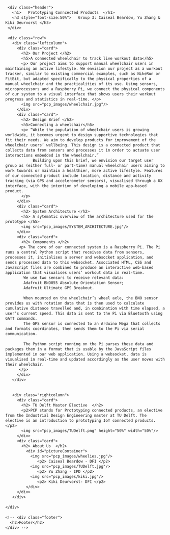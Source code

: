 <html lang="en">
  <head>
        <link rel="stylesheet" href="webPage.css">
  </head>

  <body>


     <div class="header">
       <h1>   Prototyping Conncected Products  </h1>
       <h3 style="font-size:50%">   Group 3: Caiseal Beardow, Yu Zhang & Kiki Deurvorst </h3>
     </div>

     <div class="row">
       <div class="leftcolumn">
         <div class="card">
           <h2> Our Project </h2>
           <h5>A connected wheelchair to track live workout data</h5>
           <p> Our project aims to support manual wheelchair users in maintaining an active lifestyle. We envision our project as a workout tracker, similar to existing commercial examples, such as NikeRun or FitBit, but adapted specifically to the physical properties of a manual wheelchair and the practicalities of its use. Using sensors, microprocessors and a Raspberry Pi, we connect the physical components of our system to a visual interface that shows users their workout progress and statistics in real-time. </p>
           <img src="pcp_images/wheelchair.jpg"/>
         </div>
         <div class="card">
           <h2> Design Brief </h2>
           <h5>Connecting a wheelchair</h5>
           <p> “While the population of wheelchair users is growing worldwide, it becomes urgent to design supportive technologies that fit their needs. We aim to develop products for improvement of the wheelchair users’ wellbeing. This design is a connected product that collects data from sensors and processes it in order to actuate user interactions embedded in the wheelchair.”
                Building upon this brief, we envision our target user group as (either full- or part-time) manual wheelchair users aiming to work towards or maintain a healthier, more active lifestyle. Features of our connected product include location, distance and activity tracking (via GPS and accelerometer sensors), visualised through a UX interface, with the intention of developing a mobile app-based product.
           </p>
         </div>
         <div class="card">
           <h2> System Architecture </h2>
           <h5> A sytematic overview of the architecture used for the prototype </h5>
           <img src="pcp_images/SYSTEM_ARCHITECTURE.jpg"/>
         </div>
         <div class="card">
           <h2> Components </h2>
          <p> The core of our connected system is a Raspberry Pi. The Pi runs a central Python script that receives data from sensors, processes it, initialises a server and websocket application, and sends processed data to this websocket. Associated HTML, CSS and JavaScript files are combined to produce an interactive web-based application that visualises users’ workout data in real-time.
            We use two sensors to receive relevant data:
            Adafruit BNO055 Absolute Orientation Sensor;
            Adafruit Ultimate GPS Breakout.

            When mounted on the wheelchair’s wheel axle, the BNO sensor provides us with rotation data that is then used to calculate cumulative distance travelled and, in combination with time elapsed, a user’s current speed. This data is sent to the Pi via Bluetooth using GATT commands.
            The GPS sensor is connected to an Arduino Mega that collects and formats coordinates, then sends them to the Pi via serial communication.

            The Python script running on the Pi parses these data and packages them in a format that is usable by the JavaScript files implemented in our web application. Using a websocket, data is visualised in real-time and updated accordingly as the user moves with their wheelchair.
          </p>
         </div>
       </div>


       <div class="rightcolumn">
         <div class="card">
           <h2> TU Delft Master Elective  </h2>
           <p2>PCP stands for Prototyping connected products, an elective from the Industrial Design Engineering master at TU Delft. The elective is an introduction to prototyping IoT connected products. </p2>
           <img src="pcp_images/TUDelft.png" height="50%" width="50%"/>
         </div>
         <div class="card">
           <h2> About Us  </h2>
             <div id="pictureContainer">
               <img src="pcp_images/wheelies.jpg"/>
                  <p2> Caiseal Beardow - DFI </p2>
               <img src="pcp_images/TUDelft.jpg"/>
                  <p2> Yu Zhang - IPD </p2>
               <img src="pcp_images/kiki.jpg"/>
                  <p2> Kiki Deurvorst- DFI </p2>
             </div>
         </div>
       </div>

    </div>

    <!-- <div class="footer">
      <h2>Footer</h2>
    </div> -->

  </body>
</html>
